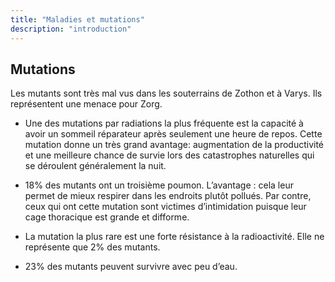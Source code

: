 ```yaml
---
title: "Maladies et mutations"
description: "introduction"
---
```


## Mutations

Les mutants sont très mal vus dans les souterrains de Zothon et à Varys. Ils représentent une menace pour Zorg.

- Une des mutations par radiations la plus fréquente est la capacité à avoir un sommeil réparateur après seulement une heure de repos. Cette mutation donne un très grand avantage: augmentation de la productivité et une meilleure chance de survie lors des catastrophes naturelles qui se déroulent généralement la nuit.

- 18% des mutants ont un troisième poumon. L’avantage : cela leur permet de mieux respirer dans les endroits plutôt pollués. Par contre, ceux qui ont cette mutation sont victimes d’intimidation puisque leur cage thoracique est grande et difforme.

- La mutation la plus rare est une forte résistance à la radioactivité. Elle ne représente que 2% des mutants.

- 23% des mutants peuvent survivre avec peu d’eau. 

